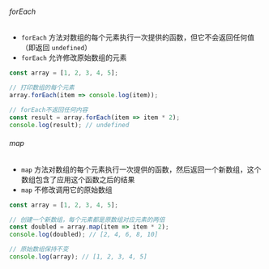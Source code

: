 ###### forEach

- `forEach` 方法对数组的每个元素执行一次提供的函数，但它不会返回任何值（即返回 `undefined`）
- `forEach` 允许修改原始数组的元素

```JavaScript
const array = [1, 2, 3, 4, 5];

// 打印数组的每个元素
array.forEach(item => console.log(item));

// forEach不返回任何内容
const result = array.forEach(item => item * 2);
console.log(result); // undefined
```

###### map

- `map` 方法对数组的每个元素执行一次提供的函数，然后返回一个新数组，这个数组包含了应用这个函数之后的结果
- `map` 不修改调用它的原始数组

```JavaScript
const array = [1, 2, 3, 4, 5];

// 创建一个新数组，每个元素都是原数组对应元素的两倍
const doubled = array.map(item => item * 2);
console.log(doubled); // [2, 4, 6, 8, 10]

// 原始数组保持不变
console.log(array); // [1, 2, 3, 4, 5]
```

